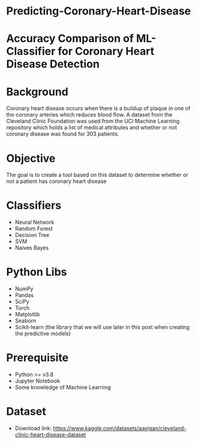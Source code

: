 # Predicting-Coronary-Heart-Disease

# Accuracy Comparison of ML-Classifier for Coronary Heart Disease Detection

# Background

Coronary heart disease occurs when there is a buildup of plaque in one of the coronary arteries which reduces blood flow. A dataset from the Cleveland Clinic Foundation was used from the UCI Machine Learning repository which holds a list of medical attributes and whether or not coronary disease was found for 303 patients.

# Objective
The goal is to create a tool based on this dataset to determine whether or not a patient has coronary heart disease

# Classifiers
- Neural Network
- Random Forest
- Decision Tree
- SVM
- Naives Bayes

# Python Libs
- NumPy
- Pandas
- SciPy
- Torch
- Matplotlib
- Seaborn
- Scikit-learn (the library that we will use later in this post when creating the predictive models)

# Prerequisite
- Python >= v3.8
- Jupyter Notebook
- Some knowledge of Machine Learning

# Dataset
- Download link: https://www.kaggle.com/datasets/aavigan/cleveland-clinic-heart-disease-dataset
